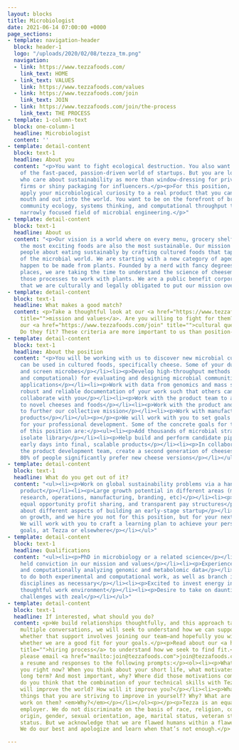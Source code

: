 ```yaml
---
layout: blocks
title: Microbiologist
date: 2021-06-14 07:00:00 +0000
page_sections:
- template: navigation-header
  block: header-1
  logo: "/uploads/2020/02/08/tezza_tm.png"
  navigation:
  - link: https://www.tezzafoods.com/
    link_text: HOME
  - link_text: VALUES
    link: https://www.tezzafoods.com/values
  - link: https://www.tezzafoods.com/join
    link_text: JOIN
  - link: https://www.tezzafoods.com/join/the-process
    link_text: THE PROCESS
- template: 1-column-text
  block: one-column-1
  headline: Microbiologist
  content: ''
- template: detail-content
  block: text-1
  headline: About you
  content: "<p>You want to fight ecological destruction. You also want to be a part
    of the fast-paced, passion-driven world of startups. But you are looking for people
    who care about sustainability as more than window-dressing for private equity
    firms or shiny packaging for influencers.</p><p>For this position, you want to
    apply your microbiological curiosity to a real product that you can put in your
    mouth and out into the world. You want to be on the forefront of bringing modern
    community ecology, systems thinking, and computational throughput to the still
    narrowly focused field of microbial engineering.</p>"
- template: detail-content
  block: text-1
  headline: About us
  content: "<p>Our vision is a world where on every menu, grocery shelf, and table,
    the most exciting foods are also the most sustainable. Our mission is to excite
    people about eating sustainably by crafting cultured foods that tap into the diversity
    of the microbial world. We are starting with a new category of aged, hard cheeses—that
    happen to be made from plants. Founded by a nerd with fancy degrees from fancy
    places, we are taking the time to understand the science of cheesemaking and manipulating
    those processes to work with plants. We are a public benefit corporation, meaning
    that we are culturally and legally obligated to put our mission over money.</p>"
- template: detail-content
  block: text-1
  headline: What makes a good match?
  content: <p>Take a thoughtful look at our <a href="https://www.tezzafoods.com/values"
    title="">mission and values</a>. Are you willing to fight for them? Then ask yourself
    our <a href="https://www.tezzafoods.com/join" title="">cultural questions</a>.
    Do they fit? These criteria are more important to us than position-specific qualifications.</p>
- template: detail-content
  block: text-1
  headline: About the position
  content: "<p>You will be working with us to discover new microbial cultures that
    can be used in cultured foods, specifically cheese. Some of your duties will include:</p><ul><li><p>Isolate
    and screen microbes</p></li><li><p>Develop high-throughput methods (both experimental
    and computational) for evaluating and designing microbial communities for food
    applications</p></li><li><p>Work with data from genomics and mass spectrometry</p></li><li><p>Maintain
    robust and reliable documentation of your work such that others can effectively
    collaborate with you</p></li><li><p>Work with the product team to apply cultures
    to novel cheeses and foods</p></li><li><p>Work with the product and brand team
    to further our collective mission</p></li><li><p>Work with manufacturers to scale
    products</p></li></ul><p></p><p>We will work with you to set goals and milestones
    for your professional development. Some of the concrete goals for the first year
    of this position are:</p><ul><li><p>Add thousands of microbial strains to our
    isolate library</p></li><li><p>Help build and perform candidate pipeline from
    early days into final, scalable products</p></li><li><p>In collaboration with
    the product development team, create a second generation of cheeses where at least
    80% of people significantly prefer new cheese versions</p></li></ul>"
- template: detail-content
  block: text-1
  headline: What do you get out of it?
  content: "<ul><li><p>Work on global sustainability problems via a hands-on, tasty
    product</p></li><li><p>Large growth potential in different areas (management,
    research, operations, manufacturing, branding, etc)</p></li><li><p>Equity ownership,
    equal opportunity profit sharing, and transparent pay structures</p></li><li><p>Learn
    about different aspects of building an early-stage startup</p></li><li><p>We focus
    on growth, and we hire you not for this position, but for your next three positions.
    We will work with you to craft a learning plan to achieve your personal and career
    goals, at Tezza or elsewhere</p></li></ul>"
- template: detail-content
  block: text-1
  headline: Qualifications
  content: "<ul><li><p>PhD in microbiology or a related science</p></li><li><p>A deeply
    held conviction in our mission and values</p></li><li><p>Experience in generating
    and computationally analyzing genomic and metabolomic data</p></li><li><p>Eager
    to do both experimental and computational work, as well as branch into other scientific
    disciplines as necessary</p></li><li><p>Excited to invest energy into a fast-paced,
    thoughtful work environment</p></li><li><p>Desire to take on daunting scientific
    challenges with zeal</p></li></ul>"
- template: detail-content
  block: text-1
  headline: If interested, what should you do?
  content: <p>We build relationships thoughtfully, and this approach takes time. Over
    multiple conversations, we will seek to understand how we can support you—and
    whether that support involves joining our team—and hopefully you will find out
    whether we are a good fit for your goals.</p><p>Read about our <a href="https://www.tezzafoods.com/join/the-process"
    title="">hiring process</a> to understand how we seek to find fit.</p><p>To apply,
    please email <a href="mailto:join@tezzafoods.com">join@tezzafoods.com</a> with
    a resume and responses to the following prompts:</p><ol><li><p>What motivates
    you right now? When you think about your short life, what motivates you for the
    long term? And most important, why? Where did those motivations come from?</p></li><li><p>How
    do you think that the combination of your technical skills with Tezza’s mission
    will improve the world? How will it improve you?</p></li><li><p>What are seven
    things that you are striving to improve in yourself? Why? What are you doing to
    work on them? <em>Why?</em></p></li></ol><p></p><p>Tezza is an equal opportunity
    employer. We do not discriminate on the basis of race, religion, color, national
    origin, gender, sexual orientation, age, marital status, veteran status or disability
    status. But we acknowledge that we are flawed humans within a flawed society.
    We do our best and apologize and learn when that’s not enough.</p>

---
```

